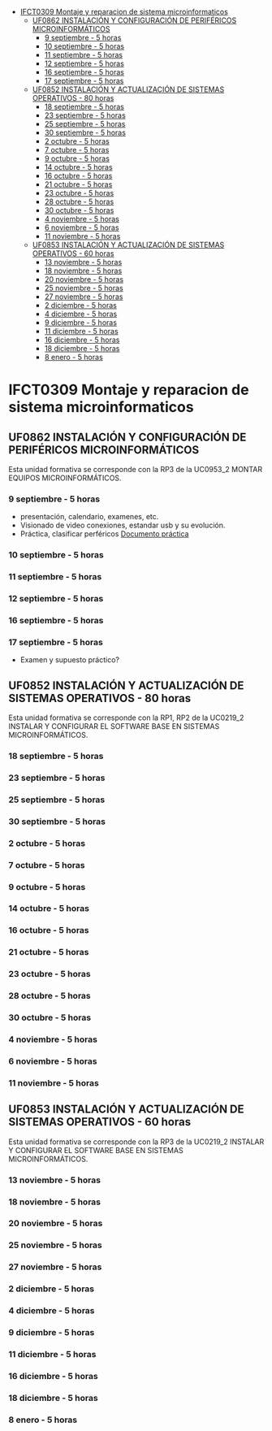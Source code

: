 
- [IFCT0309  Montaje y reparacion de sistema microinformaticos](#ifct0309--montaje-y-reparacion-de-sistema-microinformaticos)
  - [UF0862 INSTALACIÓN Y CONFIGURACIÓN DE PERIFÉRICOS MICROINFORMÁTICOS](#uf0862-instalación-y-configuración-de-periféricos-microinformáticos)
    - [9 septiembre - 5 horas](#9-septiembre---5-horas)
    - [10 septiembre - 5 horas](#10-septiembre---5-horas)
    - [11 septiembre - 5 horas](#11-septiembre---5-horas)
    - [12 septiembre - 5 horas](#12-septiembre---5-horas)
    - [16 septiembre - 5 horas](#16-septiembre---5-horas)
    - [17 septiembre - 5 horas](#17-septiembre---5-horas)
  - [UF0852 INSTALACIÓN Y ACTUALIZACIÓN DE SISTEMAS OPERATIVOS - 80 horas](#uf0852-instalación-y-actualización-de-sistemas-operativos---80-horas)
    - [18 septiembre - 5 horas](#18-septiembre---5-horas)
    - [23 septiembre - 5 horas](#23-septiembre---5-horas)
    - [25 septiembre - 5 horas](#25-septiembre---5-horas)
    - [30 septiembre - 5 horas](#30-septiembre---5-horas)
    - [2 octubre - 5 horas](#2-octubre---5-horas)
    - [7 octubre - 5 horas](#7-octubre---5-horas)
    - [9 octubre - 5 horas](#9-octubre---5-horas)
    - [14 octubre - 5 horas](#14-octubre---5-horas)
    - [16 octubre - 5 horas](#16-octubre---5-horas)
    - [21 octubre - 5 horas](#21-octubre---5-horas)
    - [23 octubre - 5 horas](#23-octubre---5-horas)
    - [28 octubre - 5 horas](#28-octubre---5-horas)
    - [30 octubre - 5 horas](#30-octubre---5-horas)
    - [4 noviembre - 5 horas](#4-noviembre---5-horas)
    - [6 noviembre - 5 horas](#6-noviembre---5-horas)
    - [11 noviembre - 5 horas](#11-noviembre---5-horas)
  - [UF0853 INSTALACIÓN Y ACTUALIZACIÓN DE SISTEMAS OPERATIVOS - 60 horas](#uf0853-instalación-y-actualización-de-sistemas-operativos---60-horas)
    - [13 noviembre - 5 horas](#13-noviembre---5-horas)
    - [18 noviembre - 5 horas](#18-noviembre---5-horas)
    - [20 noviembre - 5 horas](#20-noviembre---5-horas)
    - [25 noviembre - 5 horas](#25-noviembre---5-horas)
    - [27 noviembre - 5 horas](#27-noviembre---5-horas)
    - [2 diciembre - 5 horas](#2-diciembre---5-horas)
    - [4 diciembre - 5 horas](#4-diciembre---5-horas)
    - [9 diciembre - 5 horas](#9-diciembre---5-horas)
    - [11 diciembre - 5 horas](#11-diciembre---5-horas)
    - [16 diciembre - 5 horas](#16-diciembre---5-horas)
    - [18 diciembre - 5 horas](#18-diciembre---5-horas)
    - [8 enero - 5 horas](#8-enero---5-horas)

# IFCT0309  Montaje y reparacion de sistema microinformaticos

## UF0862 INSTALACIÓN Y CONFIGURACIÓN DE PERIFÉRICOS MICROINFORMÁTICOS

Esta unidad formativa se corresponde con la RP3 de la UC0953_2 MONTAR EQUIPOS MICROINFORMÁTICOS.

### 9 septiembre - 5 horas
- presentación, calendario, examenes, etc.
- Visionado de video conexiones, estandar usb y su evolución.
- Práctica, clasificar perféricos [Documento práctica](https://docs.google.com/document/d/1vSdFc564IZZpcfqFlRx2tI-lQUf7ne2k0MOQSQ7NcMM/edit?usp=sharing)

### 10 septiembre - 5 horas

### 11 septiembre - 5 horas
### 12 septiembre - 5 horas
### 16 septiembre - 5 horas
### 17 septiembre - 5 horas
- Examen y supuesto práctico?

## UF0852 INSTALACIÓN Y ACTUALIZACIÓN DE SISTEMAS OPERATIVOS - 80 horas

Esta unidad formativa se corresponde con la RP1, RP2 de la UC0219_2 INSTALAR Y CONFIGURAR EL SOFTWARE BASE EN
SISTEMAS MICROINFORMÁTICOS.

### 18 septiembre - 5 horas
### 23 septiembre - 5 horas
### 25 septiembre - 5 horas
### 30 septiembre - 5 horas
### 2 octubre - 5 horas
### 7 octubre - 5 horas
### 9 octubre - 5 horas
### 14 octubre - 5 horas
### 16 octubre - 5 horas
### 21 octubre - 5 horas
### 23 octubre - 5 horas
### 28 octubre - 5 horas
### 30 octubre - 5 horas
### 4 noviembre - 5 horas
### 6 noviembre - 5 horas
### 11 noviembre - 5 horas

## UF0853 INSTALACIÓN Y ACTUALIZACIÓN DE SISTEMAS OPERATIVOS - 60 horas

Esta unidad formativa se corresponde con la RP3 de la UC0219_2 INSTALAR Y CONFIGURAR EL SOFTWARE BASE EN SISTEMAS
MICROINFORMÁTICOS.

### 13 noviembre - 5 horas
### 18 noviembre - 5 horas
### 20 noviembre - 5 horas
### 25 noviembre - 5 horas
### 27 noviembre - 5 horas
### 2 diciembre - 5 horas
### 4 diciembre - 5 horas
### 9 diciembre - 5 horas
### 11 diciembre - 5 horas
### 16 diciembre - 5 horas
### 18 diciembre - 5 horas
### 8 enero - 5 horas